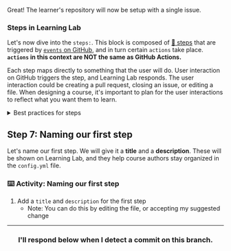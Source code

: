 Great! The learner's repository will now be setup with a single issue.

### Steps in Learning Lab
Let's now dive into the `steps:`. This block is composed of [:book: steps](https://github.github.com/learning-lab-equipment/#/3-3-writing-steps) that are triggered by [`events` on GitHub](https://developer.github.com/v3/activity/events/types/), and in turn certain `actions` take place. **`actions` in this context are NOT the same as GitHub Actions.**

Each step maps directly to something that the user will do. User interaction on GitHub triggers the step, and Learning Lab responds. The user interaction could be creating a pull request, closing an issue, or editing a file. When designing a course, it's important to plan for the user interactions to reflect what you want them to learn.

<details><summary>Best practices for steps</summary>

For example, you _could_ write a lot of text and have the user close the issue when they're done. But, unless your text was telling them how to close an issue, that reaction doesn't make sense. Try to find a way to have the user demonstrate their knowledge, like by committing a function to a branch. Let the user _show_ they understand to trigger the next step.

See [:book: best practices](https://github.github.com/learning-lab-equipment/#/3-5-responses?id=best-practices) in the Learning Lab docs for more suggestions.
</details>

## Step 7: Naming our first step

Let's name our first step. We will give it a **title** and a **description**. These will be shown on Learning Lab, and they help course authors stay organized in the `config.yml` file.

### :keyboard: Activity: Naming our first step

1. Add a `title` and `description` for the first step
    - Note: You can do this by editing the file, or accepting my suggested change

<hr>
<h3 align="center">I'll respond below when I detect a commit on this branch.</h3>
